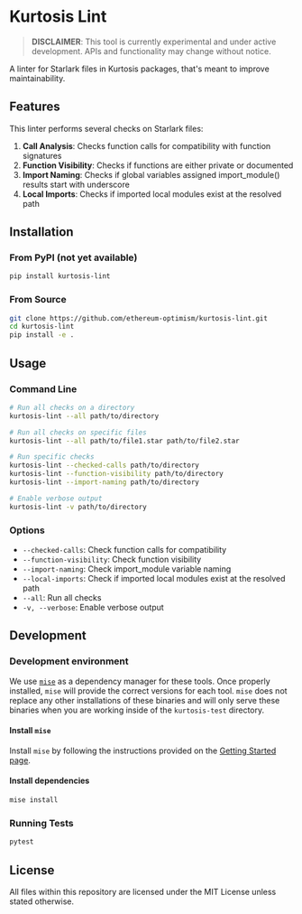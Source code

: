 # Kurtosis Lint

> **DISCLAIMER**: This tool is currently experimental and under active development. APIs and functionality may change without notice.

A linter for Starlark files in Kurtosis packages, that's meant to improve maintainability.

## Features

This linter performs several checks on Starlark files:

1. **Call Analysis**: Checks function calls for compatibility with function signatures
2. **Function Visibility**: Checks if functions are either private or documented
3. **Import Naming**: Checks if global variables assigned import_module() results start with underscore
4. **Local Imports**: Checks if imported local modules exist at the resolved path

## Installation

### From PyPI (not yet available)

```bash
pip install kurtosis-lint
```

### From Source

```bash
git clone https://github.com/ethereum-optimism/kurtosis-lint.git
cd kurtosis-lint
pip install -e .
```

## Usage

### Command Line

```bash
# Run all checks on a directory
kurtosis-lint --all path/to/directory

# Run all checks on specific files
kurtosis-lint --all path/to/file1.star path/to/file2.star

# Run specific checks
kurtosis-lint --checked-calls path/to/directory
kurtosis-lint --function-visibility path/to/directory
kurtosis-lint --import-naming path/to/directory

# Enable verbose output
kurtosis-lint -v path/to/directory
```

### Options

- `--checked-calls`: Check function calls for compatibility
- `--function-visibility`: Check function visibility
- `--import-naming`: Check import_module variable naming
- `--local-imports`: Check if imported local modules exist at the resolved path
- `--all`: Run all checks
- `-v, --verbose`: Enable verbose output

## Development

### Development environment

We use [`mise`](https://mise.jdx.dev/) as a dependency manager for these tools.
Once properly installed, `mise` will provide the correct versions for each tool. `mise` does not
replace any other installations of these binaries and will only serve these binaries when you are
working inside of the `kurtosis-test` directory.

#### Install `mise`

Install `mise` by following the instructions provided on the
[Getting Started page](https://mise.jdx.dev/getting-started.html#_1-install-mise-cli).

#### Install dependencies

```sh
mise install
```

### Running Tests

```bash
pytest
```

## License

All files within this repository are licensed under the MIT License unless stated otherwise.
